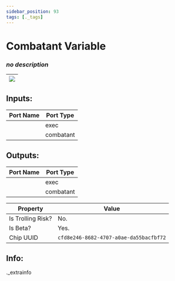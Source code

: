 ```yaml
---
sidebar_position: 93
tags: [._tags]
---
```


# Combatant Variable


### *no description*

| ![](https://images-ext-2.discordapp.net/external/MPmIaQzlEPmgGWlgi-WxBBXt0Bjv_zWPkg1y1f_sy3s/https/www.recroomcircuits.com/image/circuit/absolute-value?width=206&height=108) |
|-----|

## Inputs:
| Port Name | Port Type |
|-----------|-----------|
|  | exec |
|  | combatant |

## Outputs:
| Port Name | Port Type |
|-----------|-----------|
|  | exec |
|  | combatant | 

| Property  | Value |
|-------------------|-----------|
| Is Trolling Risk? | No. |
| Is Beta? | Yes. |
| Chip UUID | `cfd8e246-8682-4707-a0ae-da55bacfbf72` |

## Info:
._extrainfo